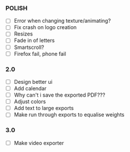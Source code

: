 ### POLISH
- [ ] Error when changing texture/animating?
- [ ] Fix crash on logo creation
- [ ] Resizes
- [ ] Fade in of letters
- [ ] Smartscroll?
- [ ] Firefox fail, phone fail

### 2.0
- [ ] Design better ui
- [ ] Add calendar
- [ ] Why can't i save the exported PDF???
- [ ] Adjust colors
- [ ] Add text to large exports
- [ ] Make run through exports to equalise weights

### 3.0
- [ ] Make video exporter
